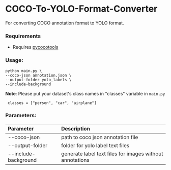 # COCO-To-YOLO-Format-Converter
For converting COCO annotation format to YOLO format.


### Requirements
- Requires [pycocotools](https://pypi.org/project/pycocotools/)


### Usage:
	python main.py \
	--coco-json annotation.json \
	--output-folder yolo_labels \
	--include-background
 
 **Note**: Please put your dataset's class names in "classes" variable in `main.py`
 
	 classes = ["person", "car", "airplane"]

 
### Parameters:

| Parameter        | Description |
| :-------------------| :-------------|
| --coco-json 	   | path to coco json annotation file
| --output-folder | folder for yolo label text files
| --include-background	| generate label text files for images without annotations